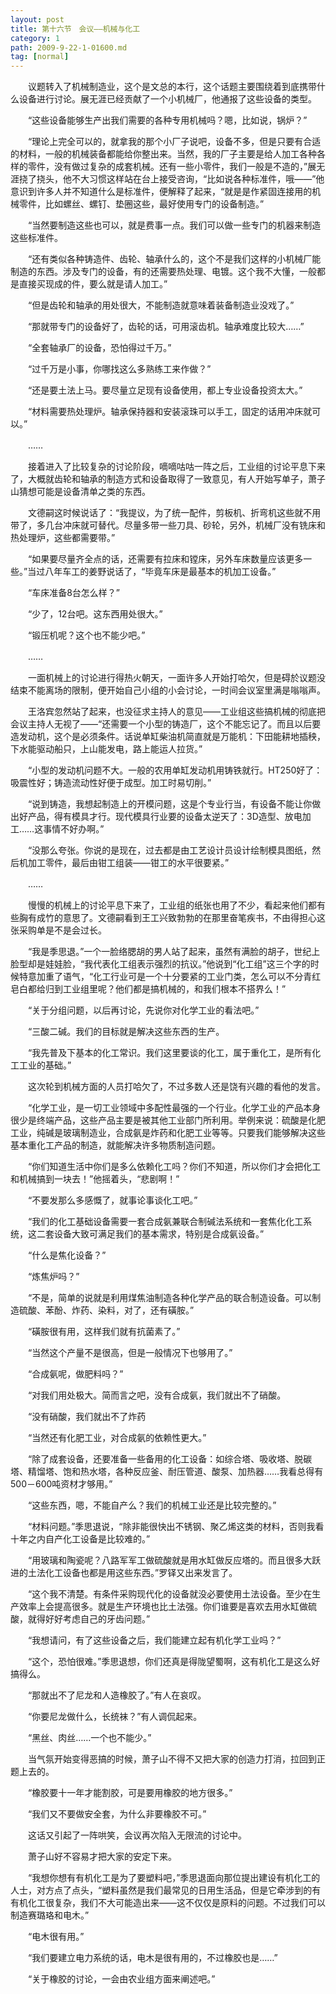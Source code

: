 ```yaml
---
layout: post
title: 第十六节　会议――机械与化工
category: 1
path: 2009-9-22-1-01600.md
tag: [normal]
---
```


　　议题转入了机械制造业，这个是文总的本行，这个话题主要围绕着到底携带什么设备进行讨论。展无涯已经贡献了一个小机械厂，他通报了这些设备的类型。

　　“这些设备能够生产出我们需要的各种专用机械吗？嗯，比如说，锅炉？”

　　“理论上完全可以的，就拿我的那个小厂子说吧，设备不多，但是只要有合适的材料，一般的机械装备都能给你整出来。当然，我的厂子主要是给人加工各种各样的零件，没有做过复杂的成套机械。还有一些小零件，我们一般是不造的，”展无涯挠了挠头，他不大习惯这样站在台上接受咨询，“比如说各种标准件，哦――”他意识到许多人并不知道什么是标准件，便解释了起来，“就是是作紧固连接用的机械零件，比如螺丝、螺钉、垫圈这些，最好使用专门的设备制造。”

　　“当然要制造这些也可以，就是费事一点。我们可以做一些专门的机器来制造这些标准件。

　　“还有类似各种铸造件、齿轮、轴承什么的，这个不是我们这样的小机械厂能制造的东西。涉及专门的设备，有的还需要热处理、电镀。这个我不大懂，一般都是直接买现成的件，要么就是请人加工。”

　　“但是齿轮和轴承的用处很大，不能制造就意味着装备制造业没戏了。”

　　“那就带专门的设备好了，齿轮的话，可用滚齿机。轴承难度比较大……”

　　“全套轴承厂的设备，恐怕得过千万。”

　　“过千万是小事，你哪找这么多熟练工来作做？”

　　“还是要土法上马。要尽量立足现有设备使用，都上专业设备投资太大。”

　　“材料需要热处理炉。轴承保持器和安装滚珠可以手工，固定的话用冲床就可以。”

　　……

　　接着进入了比较复杂的讨论阶段，嘀嘀咕咕一阵之后，工业组的讨论平息下来了，大概就齿轮和轴承的制造方式和设备取得了一致意见，有人开始写单子，萧子山猜想可能是设备清单之类的东西。

　　文德嗣这时候说话了：“我提议，为了统一配件，剪板机、折弯机这些就不用带了，多几台冲床就可替代。尽量多带一些刀具、砂轮，另外，机械厂没有铣床和热处理炉，这些都需要带。”

　　“如果要尽量齐全点的话，还需要有拉床和镗床，另外车床数量应该更多一些。”当过八年车工的姜野说话了，“毕竟车床是最基本的机加工设备。”

　　“车床准备8台怎么样？”

　　“少了，12台吧。这东西用处很大。”

　　“锻压机呢？这个也不能少吧。”

　　……

　　一面机械上的讨论进行得热火朝天，一面许多人开始打哈欠，但是碍於议题没结束不能离场的限制，便开始自己小组的小会讨论，一时间会议室里满是嗡嗡声。

　　王洛宾忽然站了起来，也没征求主持人的意见――工业组这些搞机械的彻底把会议主持人无视了――“还需要一个小型的铸造厂，这个不能忘记了。而且以后要造发动机，这个是必须条件。话说单缸柴油机简直就是万能机：下田能耕地插秧，下水能驱动船只，上山能发电，路上能运人拉货。”

　　“小型的发动机问题不大。一般的农用单缸发动机用铸铁就行。HT250好了：吸震性好；铸造流动性好便于成型。加工时易切削。”

　　“说到铸造，我想起制造上的开模问题，这是个专业行当，有设备不能让你做出好产品，得有模具才行。现代模具行业要的设备太逆天了：3D造型、放电加工……这事情不好办啊。”

　　“没那么夸张。你说的是现在，过去都是由工艺设计员设计绘制模具图纸，然后机加工零件，最后由钳工组装――钳工的水平很要紧。”

　　……

　　慢慢的机械上的讨论平息下来了，工业组的纸张也用了不少，看起来他们都有些胸有成竹的意思了。文德嗣看到王工兴致勃勃的在那里奋笔疾书，不由得担心这张采购单是不是会过长。

　　“我是季思退。”一个一脸络腮胡的男人站了起来，虽然有满脸的胡子，世纪上脸型却是娃娃脸，“我代表化工组表示强烈的抗议。”他说到“化工组”这三个字的时候特意加重了语气，“化工行业可是一个十分要紧的工业门类，怎么可以不分青红皂白都给归到工业组里呢？他们都是搞机械的，和我们根本不搭界么！”

　　“关于分组问题，以后再讨论，先说你对化学工业的看法吧。”

　　“三酸二碱。我们的目标就是解决这些东西的生产。

　　“我先普及下基本的化工常识。我们这里要谈的化工，属于重化工，是所有化工工业的基础。”

　　这次轮到机械方面的人员打哈欠了，不过多数人还是饶有兴趣的看他的发言。

　　“化学工业，是一切工业领域中多配性最强的一个行业。化学工业的产品本身很少是终端产品，这些产品主要是被其他工业部门所利用。举例来说：硫酸是化肥工业，纯碱是玻璃制造业，合成氨是炸药和化肥工业等等。只要我们能够解决这些基本重化工产品的制造，就能解决许多物质制造问题。

　　“你们知道生活中你们是多么依赖化工吗？你们不知道，所以你们才会把化工和机械搞到一块去！”他摇着头，“悲剧啊！”

　　“不要发那么多感慨了，就事论事谈化工吧。”

　　“我们的化工基础设备需要一套合成氨兼联合制碱法系统和一套焦化化工系统，这二套设备大致可满足我们的基本需求，特别是合成氨设备。”

　　“什么是焦化设备？”

　　“炼焦炉吗？”

　　“不是，简单的说就是利用煤焦油制造各种化学产品的联合制造设备。可以制造硫酸、苯酚、炸药、染料，对了，还有磺胺。”

　　“磺胺很有用，这样我们就有抗菌素了。”

　　“当然这个产量不是很高，但是一般情况下也够用了。”

　　“合成氨呢，做肥料吗？”

　　“对我们用处极大。简而言之吧，没有合成氨，我们就出不了硝酸。

　　“没有硝酸，我们就出不了炸药

　　“当然还有化肥工业，对合成氨的依赖性更大。”

　　“除了成套设备，还要准备一些备用的化工设备：如综合塔、吸收塔、脱碳塔、精馏塔、饱和热水塔，各种反应釜、耐压管道、酸泵、加热器……我看总得有500－600吨资材才够用。”

　　“这些东西，嗯，不能自产么？我们的机械工业还是比较完整的。”

　　“材料问题。”季思退说，“除非能很快出不锈钢、聚乙烯这类的材料，否则我看十年之内自产化工设备是比较难的。”

　　“用玻璃和陶瓷呢？八路军军工做硫酸就是用水缸做反应塔的。而且很多大跃进的土法化工设备也都是用这些东西。”罗铎又出来发言了。

　　“这个我不清楚。有条件采购现代化的设备就没必要使用土法设备。至少在生产效率上会提高很多。就是生产环境也比土法强。你们谁要是喜欢去用水缸做硫酸，就得好好考虑自己的牙齿问题。”

　　“我想请问，有了这些设备之后，我们能建立起有机化学工业吗？”

　　“这个，恐怕很难。”季思退想，你们还真是得陇望蜀啊，这有机化工是这么好搞得么。

　　“那就出不了尼龙和人造橡胶了。”有人在哀叹。

　　“你要尼龙做什么，长统袜？”有人调侃起来。

　　“黑丝、肉丝……一个也不能少。”

　　当气氛开始变得恶搞的时候，萧子山不得不又把大家的创造力打消，拉回到正题上去的。

　　“橡胶要十一年才能割胶，可是要用橡胶的地方很多。”

　　“我们又不要做安全套，为什么非要橡胶不可。”

　　这话又引起了一阵哄笑，会议再次陷入无限流的讨论中。

　　萧子山好不容易才把大家的安定下来。

　　“我想你想有有机化工是为了要塑料吧，”季思退面向那位提出建设有机化工的人士，对方点了点头，“塑料虽然是我们最常见的日用生活品，但是它牵涉到的有有机化工很复杂，我们不大可能造出来――这不仅仅是原料的问题。不过我们可以制造赛璐珞和电木。”

　　“电木很有用。”

　　“我们要建立电力系统的话，电木是很有用的，不过橡胶也是……”

　　“关于橡胶的讨论，一会由农业组方面来阐述吧。”
